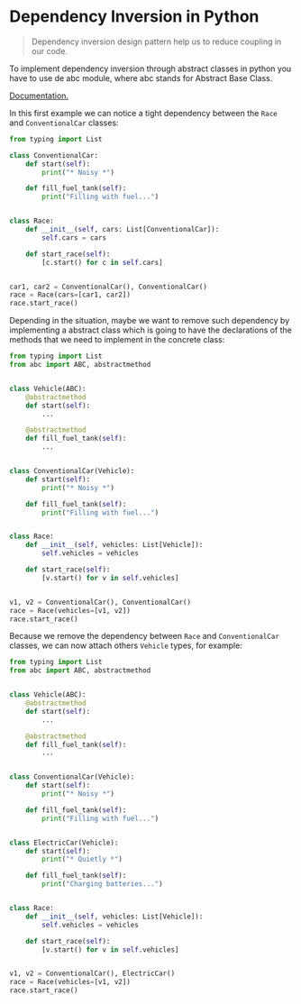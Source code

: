 # Dependency Inversion in Python

> Dependency inversion design pattern help us to reduce coupling in our code.

To implement dependency inversion through abstract classes in python you have to use de abc module, where abc stands for Abstract  Base Class.

[Documentation.](https://docs.python.org/3/library/abc.html)

In this first example we can notice a tight dependency between the `Race` and `ConventionalCar` classes:

```python
from typing import List

class ConventionalCar:
    def start(self):
        print("* Noisy *")

    def fill_fuel_tank(self):
        print("Filling with fuel...")


class Race:
    def __init__(self, cars: List[ConventionalCar]):
        self.cars = cars

    def start_race(self):
        [c.start() for c in self.cars]


car1, car2 = ConventionalCar(), ConventionalCar()
race = Race(cars=[car1, car2])
race.start_race()
```

Depending in the situation, maybe we want to remove such dependency by implementing a abstract class  which is going to have the declarations of the methods that we need to implement in the concrete class:

```python
from typing import List
from abc import ABC, abstractmethod


class Vehicle(ABC):
    @abstractmethod
    def start(self):
        ...

    @abstractmethod
    def fill_fuel_tank(self):
        ...


class ConventionalCar(Vehicle):
    def start(self):
        print("* Noisy *")

    def fill_fuel_tank(self):
        print("Filling with fuel...")


class Race:
    def __init__(self, vehicles: List[Vehicle]):
        self.vehicles = vehicles

    def start_race(self):
        [v.start() for v in self.vehicles]


v1, v2 = ConventionalCar(), ConventionalCar()
race = Race(vehicles=[v1, v2])
race.start_race()
```

Because we remove the dependency between `Race` and `ConventionalCar` classes, we can now attach others `Vehicle` types, for example:

```python
from typing import List
from abc import ABC, abstractmethod


class Vehicle(ABC):
    @abstractmethod
    def start(self):
        ...

    @abstractmethod
    def fill_fuel_tank(self):
        ...


class ConventionalCar(Vehicle):
    def start(self):
        print("* Noisy *")

    def fill_fuel_tank(self):
        print("Filling with fuel...")


class ElectricCar(Vehicle):
    def start(self):
        print("* Quietly *")

    def fill_fuel_tank(self):
        print("Charging batteries...")


class Race:
    def __init__(self, vehicles: List[Vehicle]):
        self.vehicles = vehicles

    def start_race(self):
        [v.start() for v in self.vehicles]


v1, v2 = ConventionalCar(), ElectricCar()
race = Race(vehicles=[v1, v2])
race.start_race()
```



